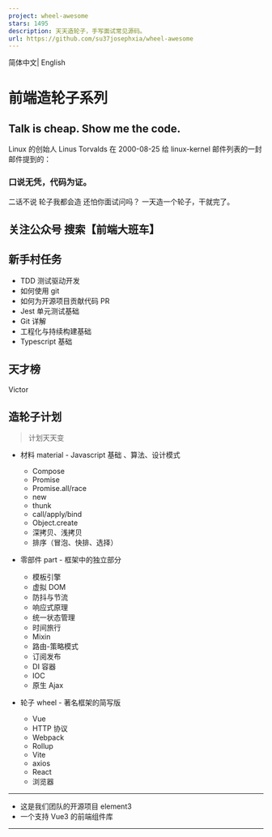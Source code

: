```yaml
---
project: wheel-awesome
stars: 1495
description: 天天造轮子，手写面试常见源码。
url: https://github.com/su37josephxia/wheel-awesome
---
```


简体中文| English

前端造轮子系列
=======

Talk is cheap. Show me the code.
--------------------------------

Linux 的创始人 Linus Torvalds 在 2000-08-25 给 linux-kernel 邮件列表的一封邮件提到的：

### 口说无凭，代码为证。

二话不说 轮子我都会造 还怕你面试问吗？ 一天造一个轮子，干就完了。

关注公众号 搜索【前端大班车】
---------------

新手村任务
-----

-   TDD 测试驱动开发
-   如何使用 git
-   如何为开源项目贡献代码 PR
-   Jest 单元测试基础
-   Git 详解
-   工程化与持续构建基础
-   Typescript 基础

天才榜
---

Victor

造轮子计划
-----

> 计划天天变

-   材料 material - Javascript 基础 、算法、设计模式
    
    -   Compose
    -   Promise
    -   Promise.all/race
    -   new
    -   thunk
    -   call/apply/bind
    -   Object.create
    -   深拷贝、浅拷贝
    -   排序（冒泡、快排、选择）
-   零部件 part - 框架中的独立部分
    
    -   模板引擎
    -   虚拟 DOM
    -   防抖与节流
    -   响应式原理
    -   统一状态管理
    -   时间旅行
    -   Mixin
    -   路由-策略模式
    -   订阅发布
    -   DI 容器
    -   IOC
    -   原生 Ajax
-   轮子 wheel - 著名框架的简写版
    
    -   Vue
    -   HTTP 协议
    -   Webpack
    -   Rollup
    -   Vite
    -   axios
    -   React
    -   浏览器

* * *

-   这是我们团队的开源项目 element3
-   一个支持 Vue3 的前端组件库

* * *
